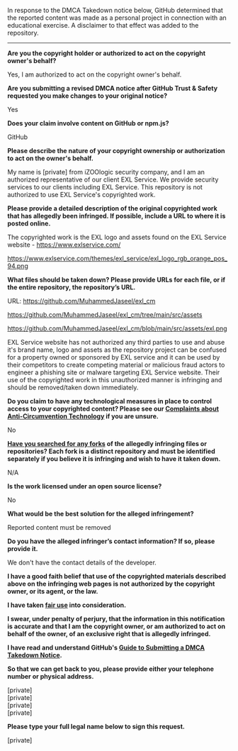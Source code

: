 In response to the DMCA Takedown notice below, GitHub determined that the reported content was made as a personal project in connection with an educational exercise. A disclaimer to that effect was added to the repository.

---

**Are you the copyright holder or authorized to act on the copyright owner's behalf?**

Yes, I am authorized to act on the copyright owner's behalf.

**Are you submitting a revised DMCA notice after GitHub Trust & Safety requested you make changes to your original notice?**

Yes

**Does your claim involve content on GitHub or npm.js?**

GitHub

**Please describe the nature of your copyright ownership or authorization to act on the owner's behalf.**

My name is [private] from iZOOlogic security company, and I am an authorized representative of our client EXL Service. We provide security services to our clients including EXL Service. This repository is not authorized to use EXL Service's copyrighted work.

**Please provide a detailed description of the original copyrighted work that has allegedly been infringed. If possible, include a URL to where it is posted online.**

The copyrighted work is the EXL logo and assets found on the EXL Service website - https://www.exlservice.com/

https://www.exlservice.com/themes/exl_service/exl_logo_rgb_orange_pos_94.png

**What files should be taken down? Please provide URLs for each file, or if the entire repository, the repository’s URL.**

URL: https://github.com/MuhammedJaseel/exl_cm

https://github.com/MuhammedJaseel/exl_cm/tree/main/src/assets

https://github.com/MuhammedJaseel/exl_cm/blob/main/src/assets/exl.png

EXL Service website has not authorized any third parties to use and abuse it's brand name, logo and assets as the repository project can be confused for a property owned or sponsored by EXL service and it can be used by their competitors to create competing material or malicious fraud actors to engineer a phishing site or malware targeting EXL Service website. Their use of the copyrighted work in this unauthorized manner is infringing and should be removed/taken down immediately.

**Do you claim to have any technological measures in place to control access to your copyrighted content? Please see our <a href="https://docs.github.com/articles/guide-to-submitting-a-dmca-takedown-notice#complaints-about-anti-circumvention-technology">Complaints about Anti-Circumvention Technology</a> if you are unsure.**

No

**<a href="https://docs.github.com/articles/dmca-takedown-policy#b-what-about-forks-or-whats-a-fork">Have you searched for any forks</a> of the allegedly infringing files or repositories? Each fork is a distinct repository and must be identified separately if you believe it is infringing and wish to have it taken down.**

N/A

**Is the work licensed under an open source license?**

No

**What would be the best solution for the alleged infringement?**

Reported content must be removed

**Do you have the alleged infringer’s contact information? If so, please provide it.**

We don't have the contact details of the developer.

**I have a good faith belief that use of the copyrighted materials described above on the infringing web pages is not authorized by the copyright owner, or its agent, or the law.**

**I have taken <a href="https://www.lumendatabase.org/topics/22">fair use</a> into consideration.**

**I swear, under penalty of perjury, that the information in this notification is accurate and that I am the copyright owner, or am authorized to act on behalf of the owner, of an exclusive right that is allegedly infringed.**

**I have read and understand GitHub's <a href="https://docs.github.com/articles/guide-to-submitting-a-dmca-takedown-notice/">Guide to Submitting a DMCA Takedown Notice</a>.**

**So that we can get back to you, please provide either your telephone number or physical address.**

[private]  
[private]  
[private]  
[private]  

**Please type your full legal name below to sign this request.**

[private]  
